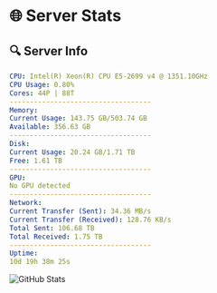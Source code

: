 # 🌐 Server Stats
## 🔍 Server Info
```yaml
CPU: Intel(R) Xeon(R) CPU E5-2699 v4 @ 1351.10GHz
CPU Usage: 0.80%
Cores: 44P | 88T
-----------------------------------
Memory:
Current Usage: 143.75 GB/503.74 GB
Available: 356.63 GB
-----------------------------------
Disk:
Current Usage: 20.24 GB/1.71 TB
Free: 1.61 TB
-----------------------------------
GPU:
No GPU detected
-----------------------------------
Network:
Current Transfer (Sent): 34.36 MB/s
Current Transfer (Received): 128.76 KB/s
Total Sent: 106.68 TB
Total Received: 1.75 TB
-----------------------------------
Uptime:
10d 19h 38m 25s
```
![GitHub Stats](https://img.shields.io/badge/Updated-2025-02-18_18:21:43-blue)